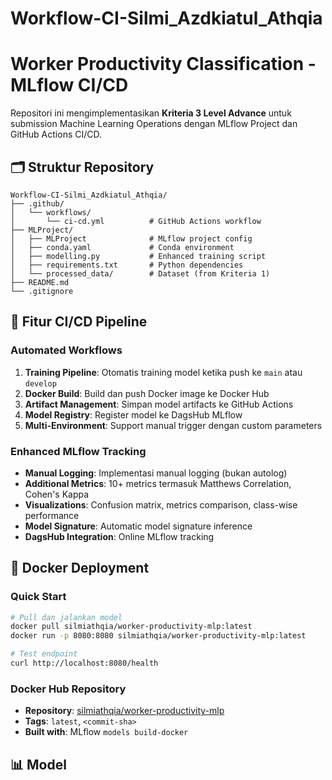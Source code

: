 # Workflow-CI-Silmi_Azdkiatul_Athqia

# Worker Productivity Classification - MLflow CI/CD

Repositori ini mengimplementasikan **Kriteria 3 Level Advance** untuk submission Machine Learning Operations dengan MLflow Project dan GitHub Actions CI/CD.

## 🗂️ Struktur Repository

```
Workflow-CI-Silmi_Azdkiatul_Athqia/
├── .github/
│   └── workflows/
│       └── ci-cd.yml          # GitHub Actions workflow
├── MLProject/
│   ├── MLProject              # MLflow project config
│   ├── conda.yaml             # Conda environment
│   ├── modelling.py           # Enhanced training script
│   ├── requirements.txt       # Python dependencies
│   └── processed_data/        # Dataset (from Kriteria 1)
├── README.md
└── .gitignore
```

## 🚀 Fitur CI/CD Pipeline

### Automated Workflows

1. **Training Pipeline**: Otomatis training model ketika push ke `main` atau `develop`
2. **Docker Build**: Build dan push Docker image ke Docker Hub
3. **Artifact Management**: Simpan model artifacts ke GitHub Actions
4. **Model Registry**: Register model ke DagsHub MLflow
5. **Multi-Environment**: Support manual trigger dengan custom parameters

### Enhanced MLflow Tracking

- **Manual Logging**: Implementasi manual logging (bukan autolog)
- **Additional Metrics**: 10+ metrics termasuk Matthews Correlation, Cohen's Kappa
- **Visualizations**: Confusion matrix, metrics comparison, class-wise performance
- **Model Signature**: Automatic model signature inference
- **DagsHub Integration**: Online MLflow tracking

## 🐳 Docker Deployment

### Quick Start

```bash
# Pull dan jalankan model
docker pull silmiathqia/worker-productivity-mlp:latest
docker run -p 8080:8080 silmiathqia/worker-productivity-mlp:latest

# Test endpoint
curl http://localhost:8080/health
```

### Docker Hub Repository

- **Repository**: [silmiathqia/worker-productivity-mlp](https://hub.docker.com/r/silmiathqia/worker-productivity-mlp)
- **Tags**: `latest`, `<commit-sha>`
- **Built with**: MLflow `models build-docker`

## 📊 Model
